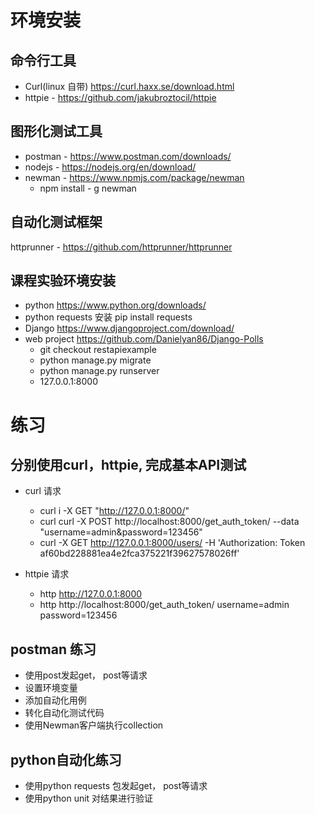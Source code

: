 # 环境安装
## 命令行工具
- Curl(linux 自带) https://curl.haxx.se/download.html
- httpie - https://github.com/jakubroztocil/httpie 
## 图形化测试工具
- postman - https://www.postman.com/downloads/
- nodejs - https://nodejs.org/en/download/
- newman - https://www.npmjs.com/package/newman
    - npm install - g newman
## 自动化测试框架
httprunner - https://github.com/httprunner/httprunner 
## 课程实验环境安装
- python https://www.python.org/downloads/
- python requests 安装 pip install requests
- Django https://www.djangoproject.com/download/
- web project https://github.com/Danielyan86/Django-Polls
    - git checkout restapiexample
    - python manage.py migrate
    - python manage.py runserver
    - 127.0.0.1:8000

# 练习
## 分别使用curl，httpie, 完成基本API测试
- curl 请求
    - curl i  -X GET "http://127.0.0.1:8000/"  
    - curl curl -X POST http://localhost:8000/get_auth_token/ --data "username=admin&password=123456"
    - curl -X GET http://127.0.0.1:8000/users/ -H 'Authorization: Token af60bd228881ea4e2fca375221f39627578026ff'

- httpie 请求
    - http http://127.0.0.1:8000
    - http http://localhost:8000/get_auth_token/ username=admin password=123456
## postman 练习
- 使用post发起get， post等请求
- 设置环境变量
- 添加自动化用例
- 转化自动化测试代码
- 使用Newman客户端执行collection

## python自动化练习
- 使用python requests 包发起get， post等请求
- 使用python unit 对结果进行验证
